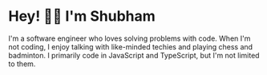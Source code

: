 # Hey! 👋🏼 I'm Shubham  

I'm a software engineer who loves solving problems with code. When I'm not coding, I enjoy talking with like-minded techies and playing chess and badminton. I primarily code in JavaScript and TypeScript, but I'm not limited to them.
